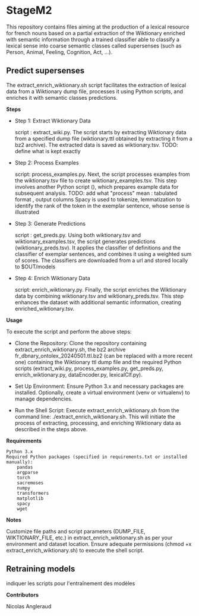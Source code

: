 # StageM2
This repository contains files aiming at the production of a lexical resource for french nouns based on a partial extraction of the Wiktionary enriched with semantic information through a trained classifier able to classify a lexical sense into coarse semantic classes called supersenses (such as Person, Animal, Feeling, Cognition, Act, ...). 

## Predict supersenses

The extract_enrich_wiktionary.sh script facilitates the extraction of lexical data from a Wiktionary dump file, processes it using Python scripts, and enriches it with semantic classes predictions.

**Steps**

- Step 1: Extract Wiktionary Data
	
	script : extract_wiki.py. The script starts by extracting Wiktionary data from a specified dump file (wiktionary.ttl obtained by extracting it from a bz2 archive). The extracted data is saved as wiktionary.tsv.
     TODO: define what is kept exactly
     
- Step 2: Process Examples
	
	script: process_examples.py. Next, the script processes examples from the wiktionary.tsv file to create wiktionary_examples.tsv. This step involves another Python script (), which prepares example data for subsequent analysis.
     TODO: add what "process" mean : tabulated format , output columns
     Spacy is used to tokenize, lemmatization to identify the rank of the token in the exemplar sentence, whose sense is illustrated
    
- Step 3: Generate Predictions
	
	script : get_preds.py. Using both wiktionary.tsv and wiktionary_examples.tsv, the script generates predictions (wiktionary_preds.tsv). It applies the classifier of definitions and the classifier of exemplar sentences, and combines it using a weighted sum of scores. The classifiers are downloaded from a url and stored locally to $OUT/models
    
- Step 4: Enrich Wiktionary Data
	
	script: enrich_wiktionary.py. Finally, the script enriches the Wiktionary data by combining wiktionary.tsv and wiktionary_preds.tsv. This step enhances the dataset with additional semantic information, creating enriched_wiktionary.tsv.
    
**Usage**

To execute the script and perform the above steps:

- Clone the Repository: Clone the repository containing extract_enrich_wiktionary.sh, the bz2 archive fr_dbnary_ontolex_20240501.ttl.bz2 (can be replaced with a more recent one) containing the Wiktionary ttl dump file and the required Python scripts (extract_wiki.py, process_examples.py, get_preds.py, enrich_wiktionary.py, dataEncoder.py, lexicalClf.py).

- Set Up Environment: Ensure Python 3.x and necessary packages are installed. Optionally, create a virtual environment (venv or virtualenv) to manage dependencies.

- Run the Shell Script: Execute extract_enrich_wiktionary.sh from the command line: ./extract_enrich_wiktionary.sh. This will initiate the process of extracting, processing, and enriching Wiktionary data as described in the steps above.

**Requirements**

    Python 3.x
    Required Python packages (specified in requirements.txt or installed manually):
        pandas
        argparse
        torch
        sacremoses
        numpy
        transformers
        matplotlib
        spacy
        wget

**Notes**

Customize file paths and script parameters (DUMP_FILE, WIKTIONARY_FILE, etc.) in extract_enrich_wiktionary.sh as per your environment and dataset location. Ensure adequate permissions (chmod +x extract_enrich_wiktionary.sh) to execute the shell script.


## Retraining models

indiquer les scripts pour l'entraînement des modèles


**Contributors**

Nicolas Angleraud
